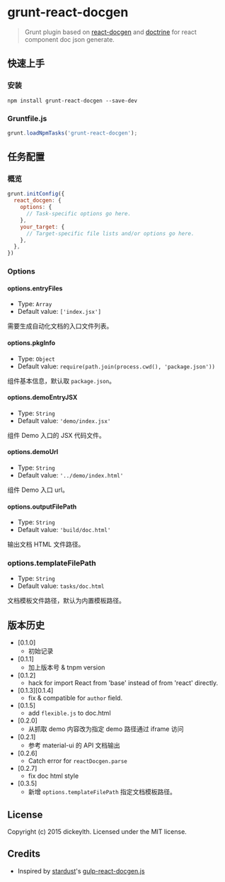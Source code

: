 # grunt-react-docgen

> Grunt plugin based on [react-docgen](https://github.com/reactjs/react-docgen) and [doctrine](https://github.com/eslint/doctrine) for react component doc json generate.

## 快速上手

### 安装

```shell
npm install grunt-react-docgen --save-dev
```

### Gruntfile.js

```js
grunt.loadNpmTasks('grunt-react-docgen');
```

## 任务配置

### 概览

```js
grunt.initConfig({
  react_docgen: {
    options: {
      // Task-specific options go here.
    },
    your_target: {
      // Target-specific file lists and/or options go here.
    },
  },
})
```

### Options

#### options.entryFiles

- Type: `Array`
- Default value: `['index.jsx']`

需要生成自动化文档的入口文件列表。

#### options.pkgInfo

- Type: `Object`
- Default value: `require(path.join(process.cwd(), 'package.json'))`

组件基本信息，默认取 `package.json`。

#### options.demoEntryJSX

- Type: `String`
- Default value: `'demo/index.jsx'`

组件 Demo 入口的 JSX 代码文件。

#### options.demoUrl

- Type: `String`
- Default value: `'../demo/index.html'`

组件 Demo 入口 url。

#### options.outputFilePath

- Type: `String`
- Default value: `'build/doc.html'`

输出文档 HTML 文件路径。

### options.templateFilePath

- Type: `String`
- Default value: `tasks/doc.html`

文档模板文件路径，默认为内置模板路径。

## 版本历史

- [0.1.0]
  - 初始记录
- [0.1.1]
  - 加上版本号 & tnpm version
- [0.1.2]
  - hack for import React from 'base' instead of from 'react' directly.
- [0.1.3][0.1.4]
  - fix & compatible for `author` field.
- [0.1.5]
  - add `flexible.js` to doc.html
- [0.2.0]
  - 从抓取 demo 内容改为指定 demo 路径通过 iframe 访问
- [0.2.1]
  - 参考 material-ui 的 API 文档输出
- [0.2.6]
  - Catch error for `reactDocgen.parse`
- [0.2.7]
  - fix doc html style
- [0.3.5]
  - 新增 `options.templateFilePath` 指定文档模板路径。

## License
Copyright (c) 2015 dickeylth. Licensed under the MIT license.

## Credits

- Inspired by [stardust](https://github.com/TechnologyAdvice/stardust)'s [gulp-react-docgen.js](https://github.com/TechnologyAdvice/stardust/blob/master/gulp/plugins/gulp-react-docgen.js)
